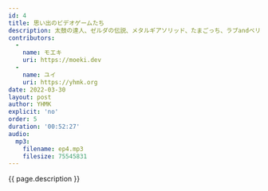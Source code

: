 ```yaml
---
id: 4
title: 思い出のビデオゲームたち
description: 太鼓の達人、ゼルダの伝説、メタルギアソリッド、たまごっち、ラブandベリー、ツムツム、テトリスなどについて話しました。
contributors:
  - 
    name: モエキ
    uri: https://moeki.dev
  -
    name: ユイ
    uri: https://yhmk.org
date: 2022-03-30
layout: post
author: YHMK
explicit: 'no'
order: 5
duration: '00:52:27'
audio:
  mp3:
    filename: ep4.mp3
    filesize: 75545831
---
```


{{ page.description }}
